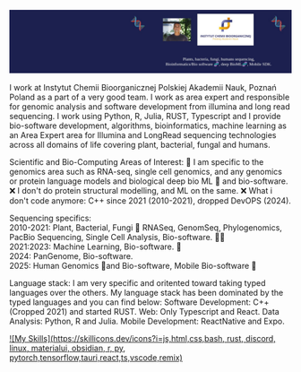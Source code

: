 ![](https://github.com/codebiogenomics/codebiogenomics/blob/main/codebiogenomics.jpg)

I work at Instytut Chemii Bioorganicznej Polskiej Akademii Nauk, Poznań Poland as a part of a very good team. I work as area expert and responsible for genomic analysis and software development from illumina and long read sequencing. I work using Python, R, Julia, RUST, Typescript and I provide  bio-software development, algorithms, bioinformatics, machine learning  as an Area Expert area for Illumina and LongRead sequencing technologies  across all domains of life covering plant, bacterial, fungal and humans.

Scientific and Bio-Computing Areas of Interest: 
🧬 I am specific to the genomics area such as RNA-seq, single cell genomics, and any genomics or protein language models and biological deep bio ML 🧬 and bio-software. 
❌ I don't do protein structural modelling, and ML on the same.
❌ What i don't code anymore: C++ since 2021 (2010-2021), dropped DevOPS (2024). 

Sequencing specifics: \
2010-2021: Plant, Bacterial, Fungi 🧬 RNASeq, GenomSeq, Phylogenomics, PacBio Sequencing, Single Cell Analysis, Bio-software. 👨‍💻 \
2021:2023: Machine Learning, Bio-software. 🧬 \
2024: PanGenome, Bio-software. \
2025: Human Genomics 🧬and Bio-software, Mobile Bio-software 🧬 

Language stack: I am very specific and oritented toward taking typed languages over the others. My language stack has been dominated by the typed languages and you can find below:
Software Development: C++(Cropped 2021) and started RUST. 
Web: Only Typescript and React. 
Data Analysis: Python, R and Julia. 
Mobile Development: ReactNative and Expo.

[![My Skills](https://skillicons.dev/icons?i=js,html,css,bash, rust, discord, linux, materialui, obsidian, r, py, pytorch,tensorflow,tauri,react,ts,vscode,remix)](https://skillicons.dev)
